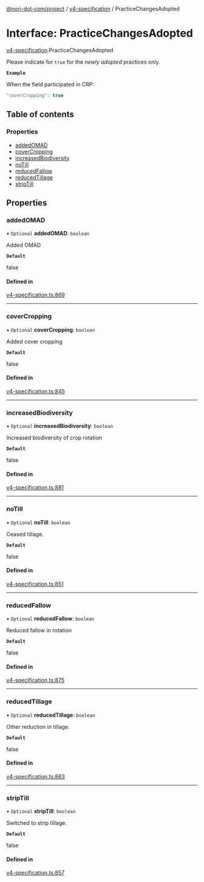 [@nori-dot-com/project](../README.md) / [v4-specification](../modules/v4_specification.md) / PracticeChangesAdopted

# Interface: PracticeChangesAdopted

[v4-specification](../modules/v4_specification.md).PracticeChangesAdopted

Please indicate for `true` for the *newly adopted* practices only.

**`Example`**

<caption>When the field participated in CRP:</caption>

```js
"coverCropping": true
```

## Table of contents

### Properties

- [addedOMAD](v4_specification.PracticeChangesAdopted.md#addedomad)
- [coverCropping](v4_specification.PracticeChangesAdopted.md#covercropping)
- [increasedBiodiversity](v4_specification.PracticeChangesAdopted.md#increasedbiodiversity)
- [noTill](v4_specification.PracticeChangesAdopted.md#notill)
- [reducedFallow](v4_specification.PracticeChangesAdopted.md#reducedfallow)
- [reducedTillage](v4_specification.PracticeChangesAdopted.md#reducedtillage)
- [stripTill](v4_specification.PracticeChangesAdopted.md#striptill)

## Properties

### addedOMAD

• `Optional` **addedOMAD**: `boolean`

Added OMAD

**`Default`**

false

#### Defined in

[v4-specification.ts:869](https://github.com/nori-dot-eco/nori-dot-com/blob/ba4a1c9/packages/project/src/v4-specification.ts#L869)

___

### coverCropping

• `Optional` **coverCropping**: `boolean`

Added cover cropping

**`Default`**

false

#### Defined in

[v4-specification.ts:845](https://github.com/nori-dot-eco/nori-dot-com/blob/ba4a1c9/packages/project/src/v4-specification.ts#L845)

___

### increasedBiodiversity

• `Optional` **increasedBiodiversity**: `boolean`

Increased biodiversity of crop rotation

**`Default`**

false

#### Defined in

[v4-specification.ts:881](https://github.com/nori-dot-eco/nori-dot-com/blob/ba4a1c9/packages/project/src/v4-specification.ts#L881)

___

### noTill

• `Optional` **noTill**: `boolean`

Ceased tillage.

**`Default`**

false

#### Defined in

[v4-specification.ts:851](https://github.com/nori-dot-eco/nori-dot-com/blob/ba4a1c9/packages/project/src/v4-specification.ts#L851)

___

### reducedFallow

• `Optional` **reducedFallow**: `boolean`

Reduced fallow in rotation

**`Default`**

false

#### Defined in

[v4-specification.ts:875](https://github.com/nori-dot-eco/nori-dot-com/blob/ba4a1c9/packages/project/src/v4-specification.ts#L875)

___

### reducedTillage

• `Optional` **reducedTillage**: `boolean`

Other reduction in tillage.

**`Default`**

false

#### Defined in

[v4-specification.ts:863](https://github.com/nori-dot-eco/nori-dot-com/blob/ba4a1c9/packages/project/src/v4-specification.ts#L863)

___

### stripTill

• `Optional` **stripTill**: `boolean`

Switched to strip tillage.

**`Default`**

false

#### Defined in

[v4-specification.ts:857](https://github.com/nori-dot-eco/nori-dot-com/blob/ba4a1c9/packages/project/src/v4-specification.ts#L857)
